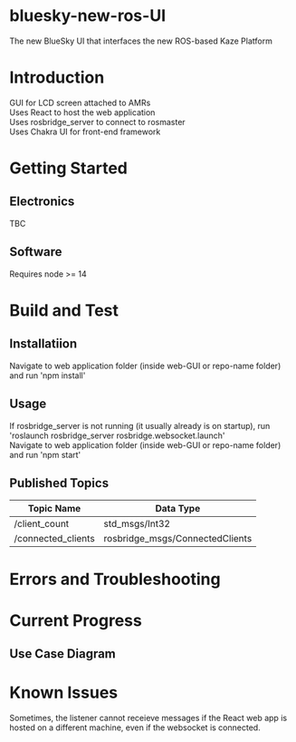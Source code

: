 # bluesky-new-ros-UI
The new BlueSky UI that interfaces the new ROS-based Kaze Platform 

# Introduction
GUI for LCD screen attached to AMRs <br>
Uses React to host the web application<br>
Uses rosbridge_server to connect to rosmaster<br>
Uses Chakra UI for front-end framework<br>

# Getting Started
## Electronics
TBC

## Software
Requires node >= 14

# Build and Test
## Installatiion
Navigate to web application folder (inside web-GUI or repo-name folder) and run 'npm install' <br>

## Usage
If rosbridge_server is not running (it usually already is on startup), run 'roslaunch rosbridge_server rosbridge.websocket.launch' <br>
Navigate to web application folder (inside web-GUI or repo-name folder) and run 'npm start' <br>



## Published Topics
| Topic Name                  | Data Type                       |
| --------------------------- | ------------------------------- |
| /client_count               | std_msgs/Int32                  |
| /connected_clients          | rosbridge_msgs/ConnectedClients |

# Errors and Troubleshooting

# Current Progress

## Use Case Diagram


# Known Issues
Sometimes, the listener cannot receieve messages if the React web app is hosted on a different machine, even if the websocket is connected.